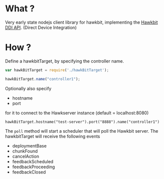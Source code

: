 # What ?

Very early state nodejs client library for hawkbit, implementing the [Hawkbit DDI API](https://github.com/eclipse/hawkbit/wiki/Direct-Device-Integration-API). (Direct Device Integration)

# How ?

Define a hawkbitTarget, by specifying the controller name.

```javascript
var hawkBitTarget = require('./hawkBitTarget');

hawkBitTarget.name("controller1");
```

Optionally also specify 

- hostname
- port

for it to connect to the Hawkserver instance (default = localhost:8080)

```
hawkBitTarget.hostname("test-server").port("8888").name("controller1")
```

The `poll` method will start a scheduler that will poll the Hawkbit server. The hawkbitTarget will receive the following events

- deploymentBase
- chunkFound
- cancelAction
- feedbackScheduled
- feedbackProceeding
- feedbackClosed



